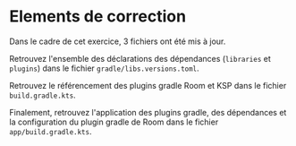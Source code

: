 # Elements de correction

Dans le cadre de cet exercice, 3 fichiers ont été mis à jour.

Retrouvez l'ensemble des déclarations des dépendances (`libraries` et `plugins`) dans le fichier `gradle/libs.versions.toml`.

Retrouvez le référencement des plugins gradle Room et KSP dans le fichier `build.gradle.kts`.

Finalement, retrouvez l'application des plugins gradle, des dépendances et la configuration du plugin gradle de Room dans le fichier `app/build.gradle.kts`.